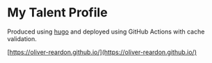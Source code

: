 # My Talent Profile

Produced using [hugo](https://gohugo.io/) and deployed using GitHub Actions with cache validation.

[https://oliver-reardon.github.io/](https://oliver-reardon.github.io/)